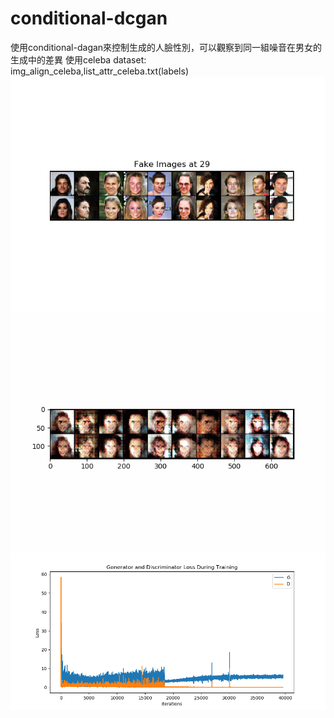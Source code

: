 # conditional-dcgan
使用conditional-dagan來控制生成的人臉性別，可以觀察到同一組噪音在男女的生成中的差異
使用celeba dataset: img_align_celeba,list_attr_celeba.txt(labels)
![alt 文字](https://github.com/lilyog/conditional-dcgan/blob/master/fake_at_29.png "30 epochs")
![alt 文字](https://github.com/lilyog/conditional-dcgan/blob/master/fake29.gif "30 epochs")
![alt 文字](https://github.com/lilyog/conditional-dcgan/blob/master/loss29.png "30 epochs")


